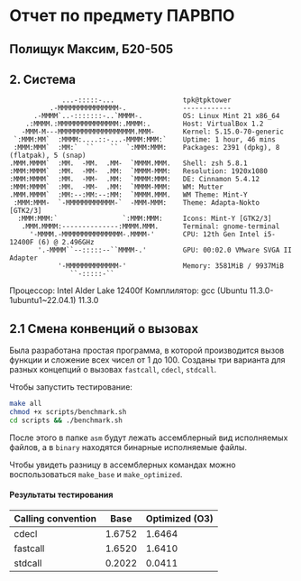 # Отчет по предмету ПАРВПО
## Полищук Максим, Б20-505

## 2. Система
```
             ...-:::::-...                 tpk@tpktower 
          .-MMMMMMMMMMMMMMM-.              ------------ 
      .-MMMM`..-:::::::-..`MMMM-.          OS: Linux Mint 21 x86_64 
    .:MMMM.:MMMMMMMMMMMMMMM:.MMMM:.        Host: VirtualBox 1.2 
   -MMM-M---MMMMMMMMMMMMMMMMMMM.MMM-       Kernel: 5.15.0-70-generic 
 `:MMM:MM`  :MMMM:....::-...-MMMM:MMM:`    Uptime: 1 hour, 46 mins 
 :MMM:MMM`  :MM:`  ``    ``  `:MMM:MMM:    Packages: 2391 (dpkg), 8 (flatpak), 5 (snap) 
.MMM.MMMM`  :MM.  -MM.  .MM-  `MMMM.MMM.   Shell: zsh 5.8.1 
:MMM:MMMM`  :MM.  -MM-  .MM:  `MMMM-MMM:   Resolution: 1920x1080 
:MMM:MMMM`  :MM.  -MM-  .MM:  `MMMM:MMM:   DE: Cinnamon 5.4.12 
:MMM:MMMM`  :MM.  -MM-  .MM:  `MMMM-MMM:   WM: Mutter 
.MMM.MMMM`  :MM:--:MM:--:MM:  `MMMM.MMM.   WM Theme: Mint-Y 
 :MMM:MMM-  `-MMMMMMMMMMMM-`  -MMM-MMM:    Theme: Adapta-Nokto [GTK2/3] 
  :MMM:MMM:`                `:MMM:MMM:     Icons: Mint-Y [GTK2/3] 
   .MMM.MMMM:--------------:MMMM.MMM.      Terminal: gnome-terminal 
     '-MMMM.-MMMMMMMMMMMMMMM-.MMMM-'       CPU: 12th Gen Intel i5-12400F (6) @ 2.496GHz 
       '.-MMMM``--:::::--``MMMM-.'         GPU: 00:02.0 VMware SVGA II Adapter 
            '-MMMMMMMMMMMMM-'              Memory: 3581MiB / 9937MiB 
               ``-:::::-``
```
Процессор: Intel Alder Lake 12400f
Комплилятор: gcc (Ubuntu 11.3.0-1ubuntu1~22.04.1) 11.3.0

## 2.1 Смена конвенций о вызовах
Была разработана простая программа, в которой производится вызов функции и сложение всех чисел от 1 до 100. Созданы три варианта для разных концепций о вызовах `fastcall`, `cdecl`, `stdcall`. 

Чтобы запустить тестирование:
```bash
make all
chmod +x scripts/benchmark.sh
cd scripts && ./benchmark.sh
```
После этого в папке `asm` будут лежать ассемблерный вид исполняемых файлов, а в `binary` находятся бинарные исполняемые файлы.

Чтобы увидеть разницу в ассемблерных командах можно воспользоваться `make_base` и `make_optimized`.

#### Результаты тестирования

| Calling convention      | Base | Optimized (O3) | 
| ----------- | ----------- | ----------- | 
| cdecl      | 1.6752       | 1.6464 |
| fastcall   | 1.6520        | 1.6410 |
| stdcall   | 0.2022        | 0.0411 | 
